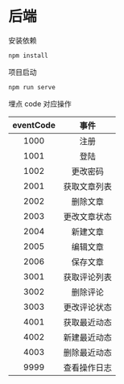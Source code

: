# 后端

安装依赖

```cmd
npm install
```

项目启动

```cmd
npm run serve
```

埋点 code 对应操作

| eventCode |     事件     |
| :-------: | :----------: |
|   1000    |     注册     |
|   1001    |     登陆     |
|   1002    |   更改密码   |
|   2001    | 获取文章列表 |
|   2002    |   删除文章   |
|   2003    | 更改文章状态 |
|   2004    |   新建文章   |
|   2005    |   编辑文章   |
|   2006    |   保存文章   |
|   3001    | 获取评论列表 |
|   3002    |   删除评论   |
|   3003    | 更改评论状态 |
|   4001    | 获取最近动态 |
|   4002    | 新建最近动态 |
|   4003    | 删除最近动态 |
|   9999    | 查看操作日志 |
